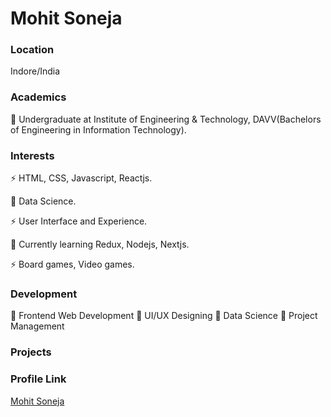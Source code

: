 # Mohit Soneja

### Location

Indore/India

### Academics
🎒 Undergraduate at Institute of Engineering & Technology, DAVV(Bachelors of Engineering in Information Technology).

### Interests

⚡ HTML, CSS, Javascript, Reactjs.

🌱 Data Science.

⚡ User Interface and Experience.

🌱 Currently learning Redux, Nodejs, Nextjs.

⚡ Board games, Video games.

### Development

🚀 Frontend Web Development
🚀 UI/UX Designing
🚀 Data Science
🚀 Project Management

### Projects


### Profile Link

[Mohit Soneja](https://github.com/sonejamohit)
